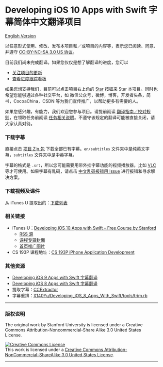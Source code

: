 # Developing iOS 10 Apps with Swift 字幕简体中文翻译项目

[English Version](./en/README.md)

以任意形式使用、修改、发布本项目和／或项目的内容等，表示您已阅读、同意、并遵守 [CC-BY-NC-SA 3.0 US 协议](#版权说明)。

目前我们尚未完成翻译。如果您仅仅是想了解翻译的进度，您可以

- [关注项目的更新](https://github.com/ApolloZhu/Developing-iOS-10-Apps-with-Swift/subscription)
- [查看进度跟踪看板](https://github.com/ApolloZhu/Developing-iOS-10-Apps-with-Swift/projects/1)

如果您想支持我们，目前可以点击项目右上角的 <a class="github-button" href="https://github.com/ApolloZhu/Developing-iOS-10-Apps-with-Swift" data-icon="octicon-star" data-show-count="true" aria-label="Star ApolloZhu/Developing-iOS-10-Apps-with-Swift on GitHub">Star</a> 按钮来 Star 本项目。同时也希望您能够通过各种社交平台，如 微信公众号，微博，博客，开发者头条，简书，CocoaChina，CSDN 等为我们宣传推广，以帮助更多有需要的人。

如果您感兴趣，有能力，我们欢迎您参与项目。请提前阅读 [翻译指南／校对规则](./translation-instructions.md)，在领取任务前阅读 [任务相关说明](https://github.com/ApolloZhu/Developing-iOS-10-Apps-with-Swift/issues/2)。不遵守该规定的翻译可能被直接关闭，请大家认真对待。

### 下载字幕

直接点击 [项目 Zip 包](https://github.com/ApolloZhu/Developing-iOS-10-Apps-with-Swift/archive/master.zip) 下载全部已有字幕。`en/subtitles` 文件夹中是纯英文字幕，`subtitles` 文件夹中是中英字幕。

字幕的格式是 `.srt`，所以您可能需要用带外挂字幕功能的视频播放器，比如 [VLC](http://www.videolan.org/vlc/index.html) 等才可使用。如果字幕有乱码，请点击 [中文乱码报错用 Issue](https://github.com/x140yu/Developing_iOS_8_Apps_With_Swift/issues/131) 进行报错和寻求解决方案。

### 下载视频及课件

从 iTunes U 提取出的：[下载列表](./tools/download.md)

### 相关链接

- iTunes U：[Developing iOS 10 Apps with Swift - Free Course by Stanford](https://itunes.apple.com/us/course/developing-ios-10-apps-with-swift/id1198467120)
	- [RSS 源](https://p1-u.itunes.apple.com/WebObjects/LZStudent.woa/ra/feed/COETAIHAJLZIQXJI)
	- [课程专辑封面](http://a2.mzstatic.com/us/r30/CobaltPublic122/v4/6b/66/d0/6b66d0af-d47f-37d6-9993-9c5237401a49/d3_64_2x.png)
	- [首页推广图片](http://a2.mzstatic.com/us/r30/Features122/v4/79/cb/ce/79cbce27-b961-9dfb-f044-21686543edf8/flowcase_1360_520_2x.jpeg)
- CS 193P 课程地址：[CS 193P iPhone Application Development](http://web.stanford.edu/class/cs193p/cgi-bin/drupal/)

### 其他资源

- [Developing iOS 9 Apps with Swift 字幕翻译](https://github.com/SwiftGGTeam/Developing-iOS-9-Apps-with-Swift)
- [Developing iOS 8 Apps with Swift 字幕翻译](https://github.com/X140Yu/Developing_iOS_8_Apps_With_Swift)
- 提取字幕：[CCExtractor](https://www.ccextractor.org/)
- 字幕重排：[X140Yu/Developing_iOS_8_Apps_With_Swift/tools/trim.rb](https://github.com/X140Yu/Developing_iOS_8_Apps_With_Swift/blob/master/tools/trim.rb)

----

### 版权说明

The original work by Stanford University is licensed under a Creative Commons Attribution-Noncommercial-Share Alike 3.0 United States License.

<a rel="license" href="http://creativecommons.org/licenses/by-nc-sa/3.0/us/"><img alt="Creative Commons License" style="border-width:0" src="https://i.creativecommons.org/l/by-nc-sa/3.0/us/88x31.png" /></a><br />This work is licensed under a <a rel="license" href="http://creativecommons.org/licenses/by-nc-sa/3.0/us/">Creative Commons Attribution-NonCommercial-ShareAlike 3.0 United States License</a>.

----

<script async defer src="https://buttons.github.io/buttons.js">/*请忽略这段代码*/</script>
